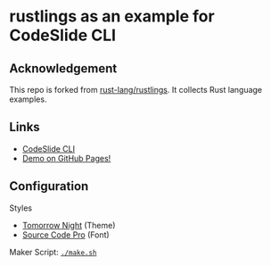 # rustlings as an example for CodeSlide CLI

## Acknowledgement
This repo is forked from [rust-lang/rustlings](https://github.com/rust-lang/rustlings/). It collects Rust language examples.

## Links
- [CodeSlide CLI](https://github.com/AsherJingkongChen/codeslide/tree/main/applications/cli)
- [Demo on GitHub Pages!](https://asherjingkongchen.github.io/rustlings-as-codeslide-example/)

## Configuration
Styles
- [Tomorrow Night](https://doc.rust-lang.org/book/tomorrow-night.css) (Theme)
- [Source Code Pro](https://fonts.googleapis.com/css2?family=Source+Code+Pro:wght@300;400;700&display=swap) (Font)

Maker Script: [`./make.sh`](./make.sh)